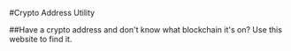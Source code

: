 #Crypto Address Utility

##Have a crypto address and don't know what blockchain it's on? Use this website to find it.
